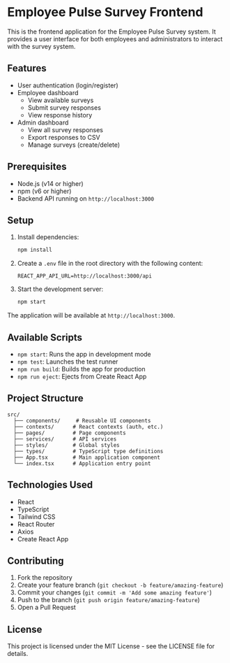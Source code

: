 # Employee Pulse Survey Frontend

This is the frontend application for the Employee Pulse Survey system. It provides a user interface for both employees and administrators to interact with the survey system.

## Features

- User authentication (login/register)
- Employee dashboard
  - View available surveys
  - Submit survey responses
  - View response history
- Admin dashboard
  - View all survey responses
  - Export responses to CSV
  - Manage surveys (create/delete)

## Prerequisites

- Node.js (v14 or higher)
- npm (v6 or higher)
- Backend API running on `http://localhost:3000`

## Setup

1. Install dependencies:
   ```bash
   npm install
   ```

2. Create a `.env` file in the root directory with the following content:
   ```
   REACT_APP_API_URL=http://localhost:3000/api
   ```

3. Start the development server:
   ```bash
   npm start
   ```

The application will be available at `http://localhost:3000`.

## Available Scripts

- `npm start`: Runs the app in development mode
- `npm test`: Launches the test runner
- `npm run build`: Builds the app for production
- `npm run eject`: Ejects from Create React App

## Project Structure

```
src/
  ├── components/     # Reusable UI components
  ├── contexts/      # React contexts (auth, etc.)
  ├── pages/         # Page components
  ├── services/      # API services
  ├── styles/        # Global styles
  ├── types/         # TypeScript type definitions
  ├── App.tsx        # Main application component
  └── index.tsx      # Application entry point
```

## Technologies Used

- React
- TypeScript
- Tailwind CSS
- React Router
- Axios
- Create React App

## Contributing

1. Fork the repository
2. Create your feature branch (`git checkout -b feature/amazing-feature`)
3. Commit your changes (`git commit -m 'Add some amazing feature'`)
4. Push to the branch (`git push origin feature/amazing-feature`)
5. Open a Pull Request

## License

This project is licensed under the MIT License - see the LICENSE file for details. 